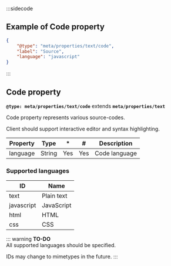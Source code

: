 :::sidecode
## Example of Code property

```json
{
	"@type": "meta/properties/text/code",
	"label": "Source",
	"language": "javascript"
}
```
:::

## Code property

**`@type: meta/properties/text/code`** extends **`meta/properties/text`**

Code property represents various source-codes.

Client should support interactive editor and syntax highlighting.

| Property | Type | * | # | Description |
| -------- | ---- | - | - | ----------- |
| language | String | Yes | Yes | Code language |

### Supported languages

| ID | Name |
| -- | ---- |
| text | Plain text |
| javascript | JavaScript |
| html | HTML |
| css | CSS |

::: warning
**TO-DO**  
All supported languages should be specified.

IDs may change to mimetypes in the future.
:::